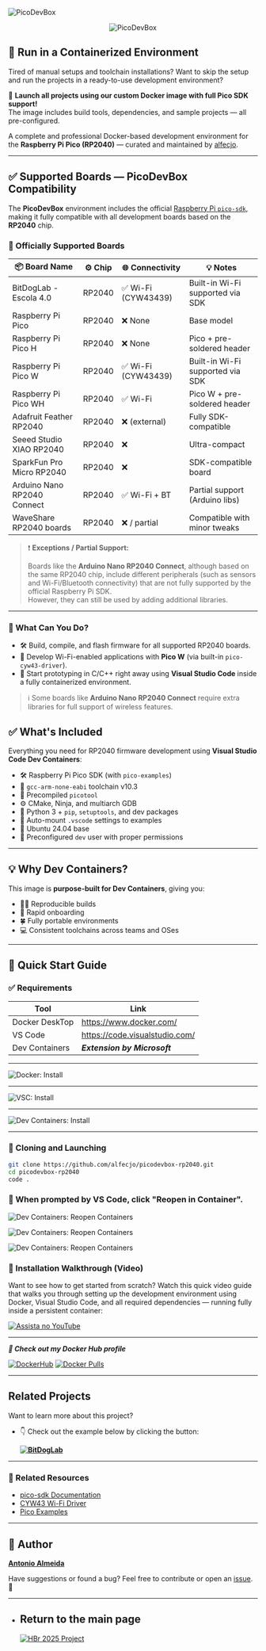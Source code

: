 ![PicoDevBox](./img/indevelopment.png)

<p align="center">
  <img src="./img/picodevbox.png" alt="PicoDevBox" />
</p>

## 🐳 Run in a Containerized Environment

Tired of manual setups and toolchain installations? Want to skip the setup and run the projects in a ready-to-use development environment?

🚀 **Launch all projects using our custom Docker image with full Pico SDK support!**  
The image includes build tools, dependencies, and sample projects — all pre-configured.

A complete and professional Docker-based development environment for the **Raspberry Pi Pico (RP2040)** — curated and maintained by [alfecjo](https://alfecjo.github.io/).

---

## ✅ Supported Boards — PicoDevBox Compatibility

The **PicoDevBox** environment includes the official [Raspberry Pi `pico-sdk`](https://github.com/raspberrypi/pico-sdk), making it fully compatible with all development boards based on the **RP2040** chip.

### 🧠 Officially Supported Boards

| 📦 Board Name                     | ⚙️ Chip     | 🌐 Connectivity     | 💡 Notes                          |
|----------------------------------|-------------|---------------------|-----------------------------------|
| BitDogLab - Escola 4.0           | RP2040      | ✅ Wi-Fi (CYW43439) | Built-in Wi-Fi supported via SDK |
| Raspberry Pi Pico                | RP2040      | ❌ None              | Base model                        |
| Raspberry Pi Pico H              | RP2040      | ❌ None              | Pico + pre-soldered header        |
| Raspberry Pi Pico W              | RP2040      | ✅ Wi-Fi (CYW43439) | Built-in Wi-Fi supported via SDK |
| Raspberry Pi Pico WH             | RP2040      | ✅ Wi-Fi             | Pico W + pre-soldered header      |
| Adafruit Feather RP2040         | RP2040      | ❌ (external)        | Fully SDK-compatible              |
| Seeed Studio XIAO RP2040        | RP2040      | ❌                   | Ultra-compact                     |
| SparkFun Pro Micro RP2040       | RP2040      | ❌                   | SDK-compatible board              |
| Arduino Nano RP2040 Connect     | RP2040      | ✅ Wi-Fi + BT        | Partial support (Arduino libs)   |
| WaveShare RP2040 boards         | RP2040      | ❌ / partial         | Compatible with minor tweaks      |


> ❗️ **Exceptions / Partial Support:**
> 
> Boards like the **Arduino Nano RP2040 Connect**, although based on the same RP2040 chip, include different peripherals (such as sensors and Wi-Fi/Bluetooth connectivity) that are not fully supported by the official Raspberry Pi SDK.  
> However, they can still be used by adding additional libraries.

---

### 🏁 What Can You Do?

- 🛠️ Build, compile, and flash firmware for all supported RP2040 boards.
- 📡 Develop Wi-Fi-enabled applications with **Pico W** (via built-in `pico-cyw43-driver`).
- 🚀 Start prototyping in C/C++ right away using **Visual Studio Code** inside a fully containerized environment.

> ℹ️ Some boards like **Arduino Nano RP2040 Connect** require extra libraries for full support of wireless features.

## ✅ What's Included

Everything you need for RP2040 firmware development using **Visual Studio Code Dev Containers**:

- 🛠️ Raspberry Pi Pico SDK (with `pico-examples`)
- 💸 `gcc-arm-none-eabi` toolchain v10.3
- 🔧 Precompiled `picotool`
- ⚙️ CMake, Ninja, and multiarch GDB
- 🐍 Python 3 + `pip`, `setuptools`, and dev packages
- 🧠 Auto-mount `.vscode` settings to examples
- 🐧 Ubuntu 24.04 base
- 👤 Preconfigured `dev` user with proper permissions

---

## 💡 Why Dev Containers?

This image is **purpose-built for Dev Containers**, giving you:

- 👨‍💻 Reproducible builds
- 🚀 Rapid onboarding
- 🍀 Fully portable environments
- 💻 Consistent toolchains across teams and OSes

---

## 🚀 Quick Start Guide

### ✅ Requirements

| Tool            | Link                                  |
|-----------------|---------------------------------------|
| Docker DeskTop  | https://www.docker.com/               |
| VS Code         | https://code.visualstudio.com/        |
| Dev Containers  | ***Extension by Microsoft***          |

---
![Docker: Install](img/img004.jpg)

---
![VSC: Install](img/img005.jpg)

---
![Dev Containers: Install](img/img006.jpg)

---

### 🔧 Cloning and Launching

```bash
git clone https://github.com/alfecjo/picodevbox-rp2040.git
cd picodevbox-rp2040
code .
```

### 📁 When prompted by VS Code, click "Reopen in Container".

![Dev Containers: Reopen Containers](img/img001.jpg)

![Dev Containers: Reopen Containers](img/img002.jpg)

![Dev Containers: Reopen Containers](img/img003.jpg)

### 🎥 Installation Walkthrough (Video)
Want to see how to get started from scratch?
Watch this quick video guide that walks you through setting up the development environment using Docker, Visual Studio Code, and all required dependencies — running fully inside a persistent container:

[![Assista no YouTube](https://img.youtube.com/vi/_GeK1iBx_gQ/hqdefault.jpg)](https://www.youtube.com/watch?v=_GeK1iBx_gQ)

---

***🔹 Check out my Docker Hub profile***

[![DockerHub](https://img.shields.io/badge/DockerHub-alfecjo-yelow?logo=docker&style=for-the-badge)](https://hub.docker.com/u/alfecjo)
[![Docker Pulls](https://img.shields.io/docker/pulls/alfecjo/picodevbox?style=for-the-badge)](https://hub.docker.com/r/alfecjo/picodevbox)

---

## Related Projects

Want to learn more about this project?

- 👇 Check out the example below by clicking the button:

  **[![BitDogLab](./img/bitdoglab.png)](https://github.com/BitDogLab/BitDogLab)**
---

### 🔗 Related Resources

- [pico-sdk Documentation](https://raspberrypi.github.io/pico-sdk-doxygen/)
- [CYW43 Wi-Fi Driver](https://github.com/raspberrypi/pico-sdk/tree/master/lib/)
- [Pico Examples](https://github.com/raspberrypi/pico-examples)


---

## 👤 Author
**[Antonio Almeida](https://alfecjo.github.io/)**

Have suggestions or found a bug?
Feel free to contribute or open an [issue](https://github.com/alfecjo/antonio_almeida_embarcatech_HBr_2025/issues). 🚀

---

- ## Return to the main page
  [![HBr 2025 Project](https://img.shields.io/badge/HBr_2025_Project-000000?style=for-the-badge&logo=github&logoColor=white)](https://github.com/alfecjo/antonio_almeida_embarcatech_HBr_2025)
